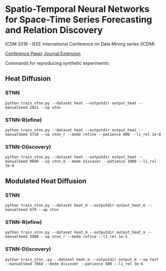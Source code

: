 # Spatio-Temporal Neural Networks for Space-Time Series Forecasting and Relation Discovery

ICDM 2018 - IEEE International Conference on Data Mining series (ICDM)

[Conference Paper](https://ieeexplore.ieee.org/document/8215543/)
[Journal Extension](https://link.springer.com/article/10.1007/s10115-018-1291-x)

Commands for reproducing synthetic experiments:

## Heat Diffusion
### STNN
`python train_stnn.py --dataset heat --outputdir output_heat --manualSeed 2021 --xp stnn`

### STNN-R(efine)
`python train_stnn.py --dataset heat --outputdir output_heat --manualSeed 5718 --xp stnn_r --mode refine --patience 800 --l1_rel 1e-8`

### STNN-D(iscovery)
`python train_stnn.py --dataset heat --outputdir output_heat --manualSeed 9690 --xp stnn_d --mode discover --patience 1000 --l1_rel 3e-6`


## Modulated Heat Diffusion
### STNN
`python train_stnn.py --dataset heat_m --outputdir output_heat_m --manualSeed 679 --xp stnn`

### STNN-R(efine)
`python train_stnn.py --dataset heat_m --outputdir output_heat_m --manualSeed 3488 --xp stnn_r --mode refine --l1_rel 1e-5`

### STNN-D(iscovery)
`python train_stnn_.py --dataset heat_m --outputdir output_m --xp test --manualSeed 7664 --mode discover --patience 500 --l1_rel 3e-6`
